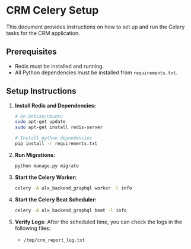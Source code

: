 # CRM Celery Setup

This document provides instructions on how to set up and run the Celery tasks for the CRM application.

## Prerequisites

- Redis must be installed and running.
- All Python dependencies must be installed from `requirements.txt`.

## Setup Instructions

1.  **Install Redis and Dependencies:**
    ```bash
    # On Debian/Ubuntu
    sudo apt-get update
    sudo apt-get install redis-server

    # Install python dependencies
    pip install -r requirements.txt
    ```

2.  **Run Migrations:**
    ```bash
    python manage.py migrate
    ```

3.  **Start the Celery Worker:**
    ```bash
    celery -A alx_backend_graphql worker -l info
    ```

4.  **Start the Celery Beat Scheduler:**
    ```bash
    celery -A alx_backend_graphql beat -l info
    ```

5.  **Verify Logs:**
    After the scheduled time, you can check the logs in the following files:
    - `/tmp/crm_report_log.txt`

